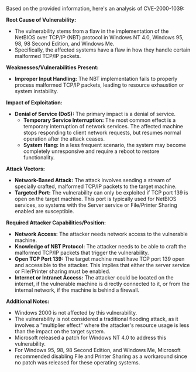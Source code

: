 Based on the provided information, here's an analysis of CVE-2000-1039:

**Root Cause of Vulnerability:**

*   The vulnerability stems from a flaw in the implementation of the NetBIOS over TCP/IP (NBT) protocol in Windows NT 4.0, Windows 95, 98, 98 Second Edition, and Windows Me.
*   Specifically, the affected systems have a flaw in how they handle certain malformed TCP/IP packets.

**Weaknesses/Vulnerabilities Present:**

*   **Improper Input Handling:** The NBT implementation fails to properly process malformed TCP/IP packets, leading to resource exhaustion or system instability.

**Impact of Exploitation:**

*   **Denial of Service (DoS):** The primary impact is a denial of service.
    *   **Temporary Service Interruption:** The most common effect is a temporary interruption of network services. The affected machine stops responding to client network requests, but resumes normal operation after the attack ceases.
    *   **System Hang:** In a less frequent scenario, the system may become completely unresponsive and require a reboot to restore functionality.

**Attack Vectors:**

*   **Network-Based Attack:** The attack involves sending a stream of specially crafted, malformed TCP/IP packets to the target machine.
*   **Targeted Port:** The vulnerability can only be exploited if TCP port 139 is open on the target machine. This port is typically used for NetBIOS services, so systems with the Server service or File/Printer Sharing enabled are susceptible.

**Required Attacker Capabilities/Position:**

*   **Network Access:** The attacker needs network access to the vulnerable machine.
*   **Knowledge of NBT Protocol:** The attacker needs to be able to craft the malformed TCP/IP packets that trigger the vulnerability.
*   **Open TCP Port 139:** The target machine must have TCP port 139 open and accessible to the attacker. This implies that either the server service or File/Printer sharing must be enabled.
*   **Internet or Intranet Access:** The attacker could be located on the internet, if the vulnerable machine is directly connected to it, or from the internal network, if the machine is behind a firewall.

**Additional Notes:**

*   Windows 2000 is not affected by this vulnerability.
*   The vulnerability is not considered a traditional flooding attack, as it involves a "multiplier effect" where the attacker's resource usage is less than the impact on the target system.
*   Microsoft released a patch for Windows NT 4.0 to address this vulnerability.
*   For Windows 95, 98, 98 Second Edition, and Windows Me, Microsoft recommended disabling File and Printer Sharing as a workaround since no patch was released for these operating systems.